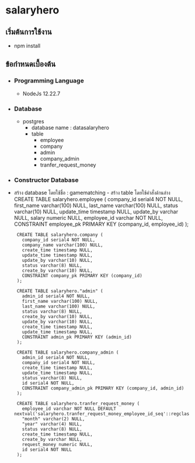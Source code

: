 # salaryhero

## เริ่มต้นการใช้งาน
<ul>
  <li>npm install</li>
</ul>

## ข้อกำหนดเบื้องต้น
- ### Programming Language
    - NodeJs 12.22.7
- ### Database
    - postgres
        - database name  :  datasalaryhero
        - table
            - employee
            - company
            - admin
            - company_admin
            - tranfer_request_money
            
- ### Constructor Database
 - สร้าง database โดยใช้ชื่อ : gamematching
        - สร้าง table โดยใช้คำสั่งด้านล่าง
        CREATE TABLE salaryhero.employee (
          company_id serial4 NOT NULL,
          first_name varchar(100) NULL,
          last_name varchar(100) NULL,
          status varchar(10) NULL,
          update_time timestamp NULL,
          update_by varchar NULL,
          salary numeric NULL,
          employee_id varchar NOT NULL,
          CONSTRAINT employee_pk PRIMARY KEY (company_id, employee_id)
        );
        
        CREATE TABLE salaryhero.company (
          company_id serial4 NOT NULL,
          company_name varchar(100) NULL,
          create_time timestamp NULL,
          update_time timestamp NULL,
          update_by varchar(10) NULL,
          status varchar(8) NULL,
          create_by varchar(10) NULL,
          CONSTRAINT company_pk PRIMARY KEY (company_id)
        );
      
        CREATE TABLE salaryhero."admin" (
          admin_id serial4 NOT NULL,
          first_name varchar(100) NULL,
          last_name varchar(100) NULL,
          status varchar(8) NULL,
          create_by varchar(10) NULL,
          update_by varchar(10) NULL,
          create_time timestamp NULL,
          update_time timestamp NULL,
          CONSTRAINT admin_pk PRIMARY KEY (admin_id)
        );
        
        CREATE TABLE salaryhero.company_admin (
          admin_id serial4 NOT NULL,
          company_id serial4 NOT NULL,
          create_time timestamp NULL,
          update_time timestamp NULL,
          status varchar(8) NULL,
          id serial4 NOT NULL,
          CONSTRAINT company_admin_pk PRIMARY KEY (company_id, admin_id)
        );
        
        CREATE TABLE salaryhero.tranfer_request_money (
          employee_id varchar NOT NULL DEFAULT nextval('salaryhero.tranfer_request_money_employee_id_seq'::regclass),
          "month" varchar(2) NULL,
          "year" varchar(4) NULL,
          status varchar(8) NULL,
          create_time timestamp NULL,
          create_by varchar NULL,
          request_money numeric NULL,
          id serial4 NOT NULL
        );
